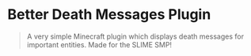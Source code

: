 # Better Death Messages Plugin

> A very simple Minecraft plugin which displays death messages for important entities. Made for the SLIME SMP!
